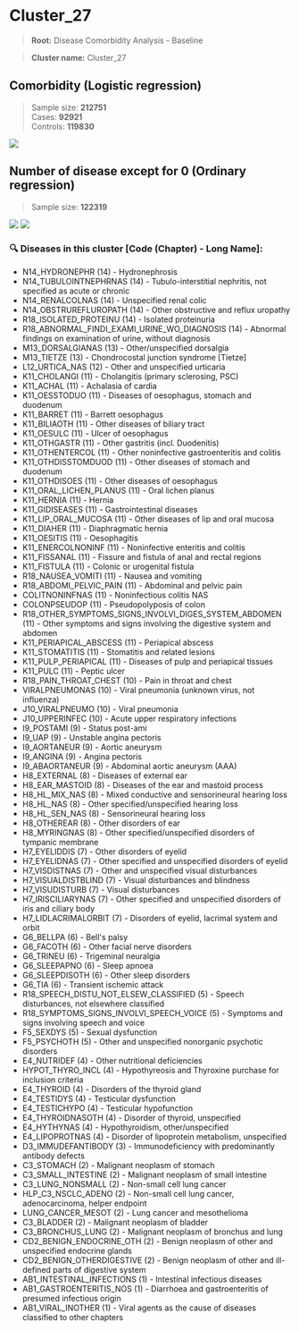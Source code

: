 # Cluster_27

> **Root:** Disease Comorbidity Analysis - Baseline

> **Cluster name:** Cluster_27  

## Comorbidity (Logistic regression)
> Sample size: **212751**  
> Cases: **92921**  
> Controls: **119830**
<img src="/Cluster/Figures/Incidence/LG/Cluster_27.png" />
<CsvTable src="/Cluster_Data/Incidence/LG/LG_Cluster_27.csv" label="🔍 View full results" />

## Number of disease except for 0 (Ordinary regression)
> Sample size: **122319**
<img src="/Cluster/Figures/Incidence/Histogram/Cluster_27_in.png" />
<CsvTable src="/Cluster_Data/Incidence/Histogram/Cluster_27_in.csv" label="🔍 View full results" />

<img src="/Cluster/Figures/Incidence/ORD/Cluster_27.png" />
<CsvTable src="/Cluster_Data/Incidence/ORD/ORD_Cluster_27.csv" label="🔍 View full results" />

### 🔍 Diseases in this cluster [Code (Chapter) - Long Name]:
- N14_HYDRONEPHR (14) - Hydronephrosis
- N14_TUBULOINTNEPHRNAS (14) - Tubulo-interstitial nephritis, not specified as acute or chronic
- N14_RENALCOLNAS (14) - Unspecified renal colic
- N14_OBSTRUREFLUROPATH (14) - Other obstructive and reflux uropathy
- R18_ISOLATED_PROTEINU (14) - Isolated proteinuria
- R18_ABNORMAL_FINDI_EXAMI_URINE_WO_DIAGNOSIS (14) - Abnormal findings on examination of urine, without diagnosis
- M13_DORSALGIANAS (13) - Other/unspecified dorsalgia
- M13_TIETZE (13) - Chondrocostal junction syndrome [Tietze]
- L12_URTICA_NAS (12) - Other and unspecified urticaria
- K11_CHOLANGI (11) - Cholangitis (primary sclerosing, PSC)
- K11_ACHAL (11) - Achalasia of cardia
- K11_OESSTODUO (11) - Diseases of oesophagus, stomach and duodenum
- K11_BARRET (11) - Barrett oesophagus
- K11_BILIAOTH (11) - Other diseases of biliary tract
- K11_OESULC (11) - Ulcer of oesophagus
- K11_OTHGASTR (11) - Other gastritis (incl. Duodenitis)
- K11_OTHENTERCOL (11) - Other noninfective gastroenteritis and colitis
- K11_OTHDISSTOMDUOD (11) - Other diseases of stomach and duodenum
- K11_OTHDISOES (11) - Other diseases of oesophagus
- K11_ORAL_LICHEN_PLANUS (11) - Oral lichen planus
- K11_HERNIA (11) - Hernia
- K11_GIDISEASES (11) - Gastrointestinal diseases
- K11_LIP_ORAL_MUCOSA (11) - Other diseases of lip and oral mucosa
- K11_DIAHER (11) - Diaphragmatic hernia
- K11_OESITIS (11) - Oesophagitis
- K11_ENERCOLNONINF (11) - Noninfective enteritis and colitis
- K11_FISSANAL (11) - Fissure and fistula of anal and rectal regions
- K11_FISTULA (11) - Colonic or urogenital fistula
- R18_NAUSEA_VOMITI (11) - Nausea and vomiting
- R18_ABDOMI_PELVIC_PAIN (11) - Abdominal and pelvic pain
- COLITNONINFNAS (11) - Noninfectious colitis NAS
- COLONPSEUDOP (11) - Pseudopolyposis of colon
- R18_OTHER_SYMPTOMS_SIGNS_INVOLVI_DIGES_SYSTEM_ABDOMEN (11) - Other symptoms and signs involving the digestive system and abdomen
- K11_PERIAPICAL_ABSCESS (11) - Periapical abscess
- K11_STOMATITIS (11) - Stomatitis and related lesions
- K11_PULP_PERIAPICAL (11) - Diseases of pulp and periapical tissues
- K11_PULC (11) - Peptic ulcer
- R18_PAIN_THROAT_CHEST (10) - Pain in throat and chest
- VIRALPNEUMONAS (10) - Viral pneumonia (unknown virus, not influenza)
- J10_VIRALPNEUMO (10) - Viral pneumonia
- J10_UPPERINFEC (10) - Acute upper respiratory infections
- I9_POSTAMI (9) - Status post-ami
- I9_UAP (9) - Unstable angina pectoris
- I9_AORTANEUR (9) - Aortic aneurysm
- I9_ANGINA (9) - Angina pectoris
- I9_ABAORTANEUR (9) - Abdominal aortic aneurysm (AAA)
- H8_EXTERNAL (8) - Diseases of external ear
- H8_EAR_MASTOID (8) - Diseases of the ear and mastoid process
- H8_HL_MIX_NAS (8) - Mixed conductive and sensorineural hearing loss
- H8_HL_NAS (8) - Other specified/unspecified hearing loss
- H8_HL_SEN_NAS (8) - Sensorineural hearing loss
- H8_OTHEREAR (8) - Other disorders of ear
- H8_MYRINGNAS (8) - Other specified/unspecified disorders of tympanic membrane
- H7_EYELIDDIS (7) - Other disorders of eyelid
- H7_EYELIDNAS (7) - Other specified and unspecified  disorders of eyelid
- H7_VISDISTNAS (7) - Other and unspecified visual disturbances
- H7_VISUALDISTBLIND (7) - Visual disturbances and blindness
- H7_VISUDISTURB (7) - Visual disturbances
- H7_IRISCILIARYNAS (7) - Other specified and unspecified disorders of iris and ciliary body
- H7_LIDLACRIMALORBIT (7) - Disorders of eyelid, lacrimal system and orbit
- G6_BELLPA (6) - Bell's palsy
- G6_FACOTH (6) - Other facial nerve disorders
- G6_TRINEU (6) - Trigeminal neuralgia
- G6_SLEEPAPNO (6) - Sleep apnoea
- G6_SLEEPDISOTH (6) - Other sleep disorders
- G6_TIA (6) - Transient ischemic attack
- R18_SPEECH_DISTU_NOT_ELSEW_CLASSIFIED (5) - Speech disturbances, not elsewhere classified
- R18_SYMPTOMS_SIGNS_INVOLVI_SPEECH_VOICE (5) - Symptoms and signs involving speech and voice
- F5_SEXDYS (5) - Sexual dysfunction
- F5_PSYCHOTH (5) - Other and unspecified nonorganic psychotic disorders
- E4_NUTRIDEF (4) - Other nutritional deficiencies
- HYPOT_THYRO_INCL (4) - Hypothyreosis and Thyroxine purchase for inclusion criteria
- E4_THYROID (4) - Disorders of the thyroid gland
- E4_TESTIDYS (4) - Testicular dysfunction
- E4_TESTICHYPO (4) - Testicular hypofunction
- E4_THYROIDNASOTH (4) - Disorder of thyroid, unspecified
- E4_HYTHYNAS (4) - Hypothyroidism, other/unspecified
- E4_LIPOPROTNAS (4) - Disorder of lipoprotein metabolism, unspecified
- D3_IMMUDEFANTIBODY (3) - Immunodeficiency with predominantly antibody defects
- C3_STOMACH (2) - Malignant neoplasm of stomach
- C3_SMALL_INTESTINE (2) - Malignant neoplasm of small intestine
- C3_LUNG_NONSMALL (2) - Non-small cell lung cancer
- HLP_C3_NSCLC_ADENO (2) - Non-small cell lung cancer, adenocarcinoma, helper endpoint
- LUNG_CANCER_MESOT (2) - Lung cancer and mesothelioma
- C3_BLADDER (2) - Malignant neoplasm of bladder
- C3_BRONCHUS_LUNG (2) - Malignant neoplasm of bronchus and lung
- CD2_BENIGN_ENDOCRINE_OTH (2) - Benign neoplasm of other and unspecified endocrine glands
- CD2_BENIGN_OTHERDIGESTIVE (2) - Benign neoplasm of other and ill-defined parts of digestive system
- AB1_INTESTINAL_INFECTIONS (1) - Intestinal infectious diseases
- AB1_GASTROENTERITIS_NOS (1) - Diarrhoea and gastroenteritis of presumed infectious origin
- AB1_VIRAL_INOTHER (1) - Viral agents as the cause of diseases classified to other chapters
